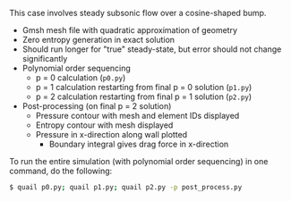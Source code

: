 This case involves steady subsonic flow over a cosine-shaped bump.
  - Gmsh mesh file with quadratic approximation of geometry
  - Zero entropy generation in exact solution
  - Should run longer for "true" steady-state, but error should not change significantly
  - Polynomial order sequencing
    - p = 0 calculation (`p0.py`)
    - p = 1 calculation restarting from final p = 0 solution (`p1.py`)
    - p = 2 calculation restarting from final p = 1 solution (`p2.py`)
  - Post-processing (on final p = 2 solution)
    - Pressure contour with mesh and element IDs displayed
    - Entropy contour with mesh displayed
    - Pressure in x-direction along wall plotted
      - Boundary integral gives drag force in x-direction

To run the entire simulation (with polynomial order sequencing) in one command, do the following:
```sh
$ quail p0.py; quail p1.py; quail p2.py -p post_process.py
```

